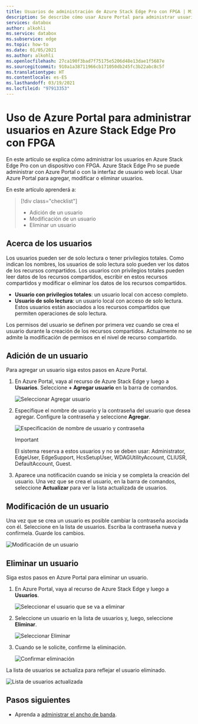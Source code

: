 ```yaml
---
title: Usuarios de administración de Azure Stack Edge Pro con FPGA | Microsoft Docs
description: Se describe cómo usar Azure Portal para administrar usuarios en Azure Stack Edge Pro.
services: databox
author: alkohli
ms.service: databox
ms.subservice: edge
ms.topic: how-to
ms.date: 01/05/2021
ms.author: alkohli
ms.openlocfilehash: 27ca190f3bad7f75175e5206d48e13dae1f5687e
ms.sourcegitcommit: 910a1a38711966cb171050db245fc3b22abc8c5f
ms.translationtype: HT
ms.contentlocale: es-ES
ms.lasthandoff: 03/19/2021
ms.locfileid: "97913353"
---
```

# <a name="use-the-azure-portal-to-manage-users-on-your-azure-stack-edge-pro-fpga"></a>Uso de Azure Portal para administrar usuarios en Azure Stack Edge Pro con FPGA

En este artículo se explica cómo administrar los usuarios en Azure Stack Edge Pro con un dispositivo con FPGA. Azure Stack Edge Pro se puede administrar con Azure Portal o con la interfaz de usuario web local. Usar Azure Portal para agregar, modificar o eliminar usuarios.

En este artículo aprenderá a:

> [!div class="checklist"]
> * Adición de un usuario
> * Modificación de un usuario
> * Eliminar un usuario

## <a name="about-users"></a>Acerca de los usuarios

Los usuarios pueden ser de solo lectura o tener privilegios totales. Como indican los nombres, los usuarios de solo lectura solo pueden ver los datos de los recursos compartidos. Los usuarios con privilegios totales pueden leer datos de los recursos compartidos, escribir en estos recursos compartidos y modificar o eliminar los datos de los recursos compartidos.

 - **Usuario con privilegios totales**: un usuario local con acceso completo.
 - **Usuario de solo lectura**: un usuario local con acceso de solo lectura. Estos usuarios están asociados a los recursos compartidos que permiten operaciones de solo lectura.

Los permisos del usuario se definen por primera vez cuando se crea el usuario durante la creación de los recursos compartidos. Actualmente no se admite la modificación de permisos en el nivel de recurso compartido.

## <a name="add-a-user"></a>Adición de un usuario

Para agregar un usuario siga estos pasos en Azure Portal.

1. En Azure Portal, vaya al recurso de Azure Stack Edge y luego a **Usuarios**. Seleccione **+ Agregar usuario** en la barra de comandos.

    ![Seleccionar Agregar usuario](media/azure-stack-edge-manage-users/add-user-1.png)

2. Especifique el nombre de usuario y la contraseña del usuario que desea agregar. Configure la contraseña y seleccione **Agregar**.

    ![Especificación de nombre de usuario y contraseña](media/azure-stack-edge-manage-users/add-user-2.png)

    > [!IMPORTANT] 
    > El sistema reserva a estos usuarios y no se deben usar: Administrator, EdgeUser, EdgeSupport, HcsSetupUser, WDAGUtilityAccount, CLIUSR, DefaultAccount, Guest.  

3. Aparece una notificación cuando se inicia y se completa la creación del usuario. Una vez que se crea el usuario, en la barra de comandos, seleccione **Actualizar** para ver la lista actualizada de usuarios.


## <a name="modify-user"></a>Modificación de un usuario

Una vez que se crea un usuario es posible cambiar la contraseña asociada con él. Seleccione en la lista de usuarios. Escriba la contraseña nueva y confírmela. Guarde los cambios.
 
![Modificación de un usuario](media/azure-stack-edge-manage-users/modify-user-1.png)


## <a name="delete-a-user"></a>Eliminar un usuario

Siga estos pasos en Azure Portal para eliminar un usuario.


1. En Azure Portal, vaya al recurso de Azure Stack Edge y luego a **Usuarios**.

    ![Seleccionar el usuario que se va a eliminar](media/azure-stack-edge-manage-users/delete-user-1.png)

2. Seleccione un usuario en la lista de usuarios y, luego, seleccione **Eliminar**.  

   ![Seleccionar Eliminar](media/azure-stack-edge-manage-users/delete-user-2.png)

3. Cuando se le solicite, confirme la eliminación. 

   ![Confirmar eliminación](media/azure-stack-edge-manage-users/delete-user-3.png)

La lista de usuarios se actualiza para reflejar el usuario eliminado.

![Lista de usuarios actualizada](media/azure-stack-edge-manage-users/delete-user-4.png)


## <a name="next-steps"></a>Pasos siguientes

- Aprenda a [administrar el ancho de banda](azure-stack-edge-manage-bandwidth-schedules.md).
